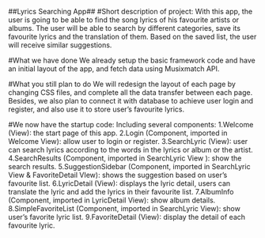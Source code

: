 ##Lyrics Searching App##
#Short description of project:
With this app, the user is going to be able to find the song lyrics of his favourite artists or albums. The user will be able to search by different categories, save its favourite lyrics and the translation of them. Based on the saved list, the user will receive similar suggestions.

#What we have done
We already setup the basic framework code and have an initial layout of the app, and fetch data using Musixmatch API.

#What you still plan to do
We will redesign the layout of each page by changing CSS files, and complete all the data transfer between each page. Besides, we also plan to connect it with database to achieve user login and register, and also use it to store user’s favourite lyrics.

#We now have the startup code:
Including several components:
1.Welcome (View): the start page of this app.
2.Login (Component, imported in Welcome View): allow user to login or register.
3.SearchLyric (View): user can search lyrics according to the words in the lyrics or album or the artist.
4.SearchResults (Component, imported in SearchLyric View ): show the search results.
5.SuggestionSidebar (Component, imported in SearchLyric View & FavoriteDetail VIew): shows the suggestion based on user’s favourite list.
6.LyricDetail (View): displays the lyric detail, users can translate the lyric and add the lyrics in their favourite list.
7.AlbumInfo (Component, imported in LyricDetail View): show album details.
8.SimpleFavoriteList (Component, imported in SearchLyric View): show user’s favorite lyric list.
9.FavoriteDetail (View): display the detail of each favourite lyric.
